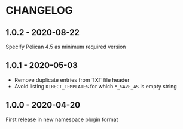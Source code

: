 CHANGELOG
=========

1.0.2 - 2020-08-22
------------------

Specify Pelican 4.5 as minimum required version

1.0.1 - 2020-05-03
------------------

* Remove duplicate entries from TXT file header
* Avoid listing `DIRECT_TEMPLATES` for which `*_SAVE_AS` is empty string

1.0.0 - 2020-04-20
------------------

First release in new namespace plugin format


